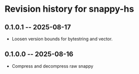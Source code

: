 # Revision history for snappy-hs

## 0.1.0.1 -- 2025-08-17

* Loosen version bounds for bytestring and vector.

## 0.1.0.0 -- 2025-08-16

* Compress and decompress raw snappy

